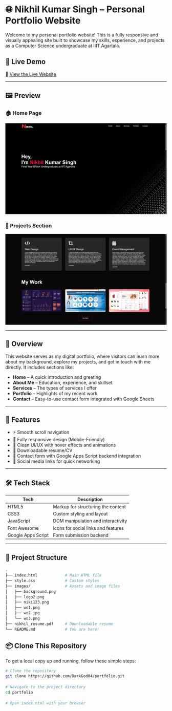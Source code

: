 # 🌐 Nikhil Kumar Singh – Personal Portfolio Website

Welcome to my personal portfolio website! This is a fully responsive and visually appealing site built to showcase my skills, experience, and projects as a Computer Science undergraduate at IIIT Agartala.

<!-- ![Portfolio Banner](images/background.png) -->
## 🚀 Live Demo

🔗 [View the Live Website](https://nikhikkumarportfolio.netlify.app/)  

---

## 🖼️ Preview

### 🏠 Home Page
![Home Page](images/home.png)

### 💼 Projects Section
![Projects](images/projects.png)

---

## 📌 Overview

This website serves as my digital portfolio, where visitors can learn more about my background, explore my projects, and get in touch with me directly. It includes sections like:

- **Home** – A quick introduction and greeting
- **About Me** – Education, experience, and skillset
- **Services** – The types of services I offer
- **Portfolio** – Highlights of my recent work
- **Contact** – Easy-to-use contact form integrated with Google Sheets

---

## 🚀 Features

- ⚡ Smooth scroll navigation
- 📱 Fully responsive design (Mobile-Friendly)
- 🎨 Clean UI/UX with hover effects and animations
- 📂 Downloadable resume/CV
- 📨 Contact form with Google Apps Script backend integration
- 🔗 Social media links for quick networking

---

## 🛠️ Tech Stack

| Tech         | Description                           |
|--------------|---------------------------------------|
| HTML5        | Markup for structuring the content    |
| CSS3         | Custom styling and layout             |
| JavaScript   | DOM manipulation and interactivity    |
| Font Awesome | Icons for social links and features   |
| Google Apps Script | Form submission backend        |

---

## 📁 Project Structure

```bash
.
├── index.html            # Main HTML file
├── style.css             # Custom styles
├── images/               # Assets and image files
│   ├── background.png
│   ├── logo2.png
│   ├── niki123.png
│   ├── wo1.png
│   ├── wo2.jpg
│   └── wo3.png
├── nikhil_resume.pdf     # Downloadable resume
└── README.md             # You are here!
```

## 📦 Clone This Repository

To get a local copy up and running, follow these simple steps:

```bash
# Clone the repository
git clone https://github.com/DarkGod04/portfolio.git

# Navigate to the project directory
cd portfolio

# Open index.html with your browser
```
